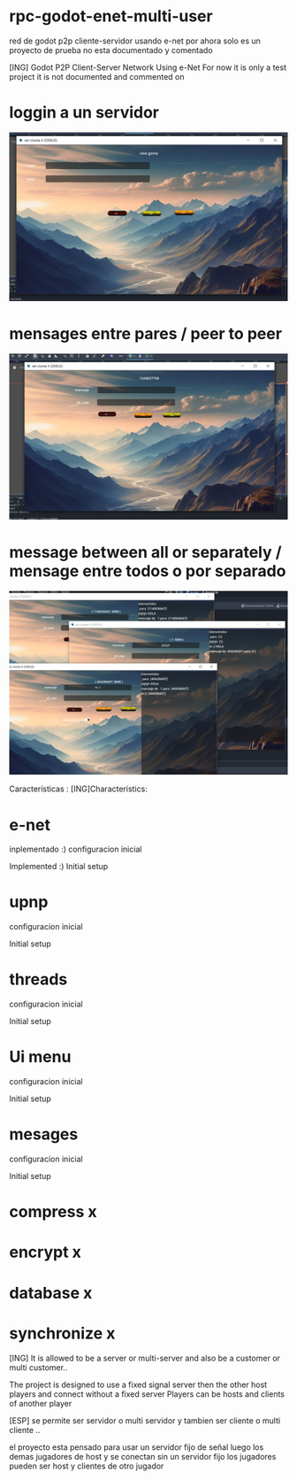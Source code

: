 # rpc-godot-enet-multi-user
 red de godot p2p cliente-servidor usando e-net
 por ahora solo es un proyecto de prueba 
 no esta documentado y comentado 
 
 [ING] 
 Godot P2P Client-Server Network Using e-Net
 For now it is only a test project 
 it is not documented and commented on 
 

 # loggin a un servidor 
 
 ![Screenshot borrar](https://github.com/emagood/enet-godot-multi-user/blob/main/capturas/principal.PNG)

 
# mensages entre pares / peer to peer

 ![Screenshot borrar](https://github.com/emagood/enet-godot-multi-user/blob/main/capturas/login%20mensaje.PNG)
 
 
 # message between all or separately / mensage entre todos o por separado
 ![Screenshot msg](https://github.com/emagood/Enet-Godot-Multi-User/blob/main/capturas/mensagep2p.PNG)
 
 
Características :
[ING]Characteristics:

# e-net
inplementado :)
configuracion inicial

Implemented :)
Initial setup
# upnp
configuracion inicial

Initial setup
# threads
configuracion inicial

Initial setup
# Ui menu 
configuracion inicial

Initial setup
# mesages
configuracion inicial

Initial setup

# compress x
# encrypt x
# database x
# synchronize x


[ING]
It is allowed to be a server or multi-server 
and also be a customer or multi customer..

The project is designed to use a fixed signal server 
then the other host players and connect without a fixed server 
Players can be hosts and clients of another player

[ESP]
se permite ser servidor o multi servidor 
y tambien ser cliente o multi cliente ..

el proyecto esta pensado para usar un servidor fijo de señal 
luego los demas jugadores de host y se conectan sin un servidor fijo 
los jugadores pueden ser host y clientes de otro jugador 

 
